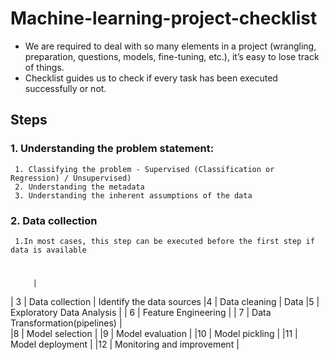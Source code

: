 # Machine-learning-project-checklist
- We are required to deal with so many elements in a project (wrangling, preparation, questions, models, fine-tuning, etc.), it’s easy to lose track of things.
- Checklist guides us to check if every task has been executed successfully or not.

## Steps
### 1. Understanding the problem statement:
     1. Classifying the problem - Supervised (Classification or Regression) / Unsupervised)
     2. Understanding the metadata
     3. Understanding the inherent assumptions of the data
### 2. Data collection
     1.In most cases, this step can be executed before the first step if data is available



# 
         |
|  3             | Data collection                                                      |   Identify the data sources                                                            |4               |  Data cleaning                                                       |   Data 
|5               |  Exploratory Data Analysis                                           |
| 6              |  Feature Engineering                                                 |
| 7              |  Data Transformation(pipelines)                                      |                                                   
|8               |  Model selection                                                     |
|9               |  Model evaluation                                                    |
|10              |  Model pickling                                                      |
|11              |  Model deployment                                                    |
|12              |  Monitoring and improvement                                          |



    
